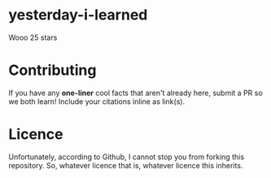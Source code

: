 yesterday-i-learned
===================

Wooo 25 stars

# Contributing

If you have any **one-liner** cool facts that aren't already here, submit a PR so we both learn! Include your citations inline as link(s).

# Licence

Unfortunately, according to Github, I cannot stop you from forking this repository. So, whatever licence that is, whatever licence this inherits.
